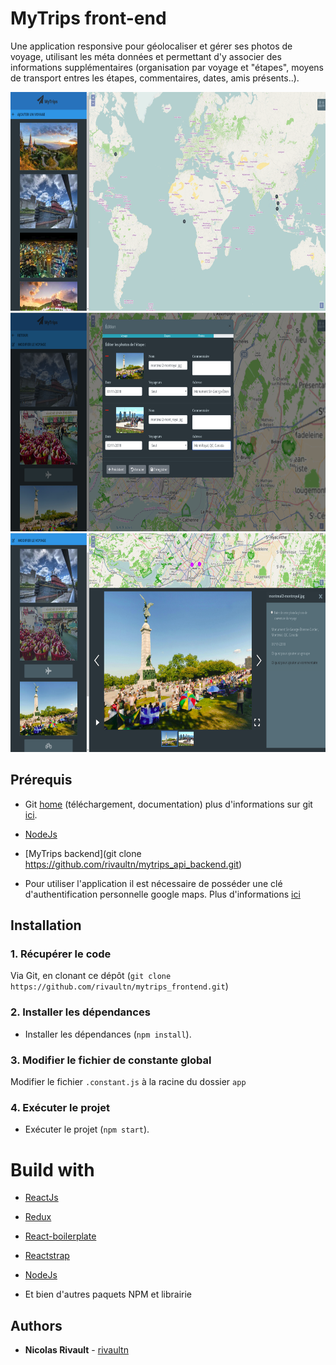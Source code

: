 # MyTrips front-end

Une application responsive pour géolocaliser et gérer ses photos de voyage, utilisant les méta données et permettant 
d'y associer des informations supplémentaires (organisation par voyage et "étapes", moyens de transport entres les étapes,
commentaires, dates, amis présents..).


<img src="./screens/screen-mytrips_1.png" height="350" width="700">
<img src="./screens/screen-mytrips_2.png" height="350" width="700">
<img src="./screens/screen-mytrips_3.png" height="350" width="700">

## Prérequis

- Git [home](git-home) (téléchargement, documentation) plus d'informations sur git [ici](git-github).

- [NodeJs](https://nodejs.org/en/)

- [MyTrips backend](git clone https://github.com/rivaultn/mytrips_api_backend.git)

- Pour utiliser l'application il est nécessaire de posséder une clé d'authentification personnelle google maps.
Plus d'informations [ici](https://developers.google.com/maps/documentation/javascript/get-api-key)

## Installation
### 1. Récupérer le code

Via Git, en clonant ce dépôt (`git clone https://github.com/rivaultn/mytrips_frontend.git`)

### 2. Installer les dépendances

- Installer les dépendances (`npm install`).

### 3. Modifier le fichier de constante global

Modifier le fichier `.constant.js` à la racine du dossier `app`

### 4. Exécuter le projet

- Exécuter le projet (`npm start`).

# Build with

* [ReactJs](https://github.com/facebook/react)
* [Redux](https://github.com/reduxjs/redux)
* [React-boilerplate](https://github.com/react-boilerplate/react-boilerplate)
* [Reactstrap](https://github.com/reactstrap/reactstrap)
* [NodeJs](https://nodejs.org/en/)

* Et bien d'autres paquets NPM et librairie

## Authors

* **Nicolas Rivault** - [rivaultn](https://github.com/rivaultn)

